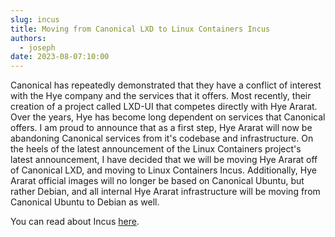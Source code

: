 ```yaml
---
slug: incus
title: Moving from Canonical LXD to Linux Containers Incus
authors:
  - joseph
date: 2023-08-07:10:00
---
```


Canonical has repeatedly demonstrated that they have a conflict of interest with the Hye company and the services that it offers. Most recently, their creation of a project called LXD-UI that competes directly with Hye Ararat. Over the years, Hye has become long dependent on services that Canonical offers. I am proud to announce that as a first step, Hye Ararat will now be abandoning Canonical services from it's codebase and infrastructure. On the heels of the latest announcement of the Linux Containers project's latest announcement, I have decided that we will be moving Hye Ararat off of Canonical LXD, and moving to Linux Containers Incus. Additionally, Hye Ararat official images will no longer be based on Canonical Ubuntu, but rather Debian, and all internal Hye Ararat infrastructure will be moving from Canonical Ubuntu to Debian as well. 

You can read about Incus [here](https://linuxcontainers.org/incus/).

